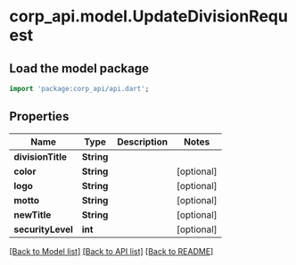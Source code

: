 # corp_api.model.UpdateDivisionRequest

## Load the model package
```dart
import 'package:corp_api/api.dart';
```

## Properties
Name | Type | Description | Notes
------------ | ------------- | ------------- | -------------
**divisionTitle** | **String** |  | 
**color** | **String** |  | [optional] 
**logo** | **String** |  | [optional] 
**motto** | **String** |  | [optional] 
**newTitle** | **String** |  | [optional] 
**securityLevel** | **int** |  | [optional] 

[[Back to Model list]](../README.md#documentation-for-models) [[Back to API list]](../README.md#documentation-for-api-endpoints) [[Back to README]](../README.md)


